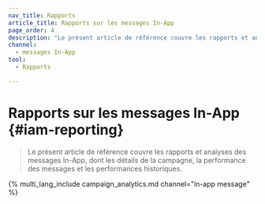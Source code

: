 ```yaml
---
nav_title: Rapports
article_title: Rapports sur les messages In-App
page_order: 4
description: "Le présent article de référence couvre les rapports et analyses des messages In-App, dont les détails de la campagne, la performance des messages et les performances historiques."
channel:
  - messages In-App
tool:
  - Rapports

---
```


# Rapports sur les messages In-App {#iam-reporting}

> Le présent article de référence couvre les rapports et analyses des messages In-App, dont les détails de la campagne, la performance des messages et les performances historiques.

{% multi_lang_include campaign_analytics.md channel="in-app message" %}

